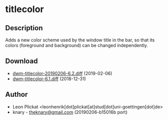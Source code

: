 titlecolor
==========

Description
-----------
Adds a new color scheme used by the window title in the bar, so that its colors
(foreground and background) can be changed independently.

Download
--------
* [dwm-titlecolor-20190206-6.2.diff](dwm-titlecolor-20190206-6.2.diff) (2019-02-06)
* [dwm-titlecolor-6.1.diff](dwm-titlecolor-6.1.diff) (2018-12-31)

Author
------
* Leon Plickat <leonhenrik[dot]plickat[at]stud[dot]uni-goettingen[dot]de>
* knary - [theknary@gmail.com](mailto:theknary@gmail.com) (20190206-b15016b port)
